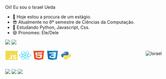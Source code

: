Oii! Eu sou o Israel Ueda

- 🔭 Hoje estou a procura de um estágio.
- 😎 Atualmente no 6º semestre de Ciências da Computação.
- 🌱 Estudando Python, Javascript, Css.
- 😄 Pronomes: Ele/Dele

<div>
  <img height="150cm" src="https://github-readme-stats.vercel.app/api?username=IsraelUeda&show_icons=true&theme=dracula&include_all_commits=true&count_private=true">
  <img height="150cm" src="https://github-readme-stats.vercel.app/api/top-langs/?username=IsraelUeda&size_weight=0.5&count_weight=0.5&theme=dracula&count_private=true"/>



<div style="display: inline_block"><br>
  <img align="center" alt="JS" height="30" width="40" src="https://raw.githubusercontent.com/devicons/devicon/master/icons/javascript/javascript-plain.svg">
  <img align="center" alt="React" height="30" width="40" src="https://raw.githubusercontent.com/devicons/devicon/master/icons/react/react-original.svg">
  <img align="center" alt="HTML" height="30" width="40" src="https://raw.githubusercontent.com/devicons/devicon/master/icons/html5/html5-original.svg">
  <img align="center" alt="CSS" height="30" width="40" src="https://raw.githubusercontent.com/devicons/devicon/master/icons/css3/css3-original.svg">
  <img align="center" alt="Python" height="30" width="40" src="https://raw.githubusercontent.com/devicons/devicon/master/icons/python/python-original.svg">
  <img align="right" alt="Israel" src="https://cdn.discordapp.com/attachments/1018233398260678799/1283248279244636262/Untitled_video_Feito_com_o_Clipchamp.gif?ex=66e24d97&is=66e0fc17&hm=b09b236f95b037a15620545b7367e76bf873b5cc6b181f8d7f1867d8e17919f3&">
</div>

 ##
 
<div> 
  <a href="https://www.instagram.com/israel_ueda/" target="_blank"><img src="https://img.shields.io/badge/-Instagram-%23E4405F?style=for-the-badge&logo=instagram&logoColor=white" target="_blank"></a>
  <a href = "mailto:israelueda@gmail.com"><img src="https://img.shields.io/badge/-Gmail-%23333?style=for-the-badge&logo=gmail&logoColor=white" target="_blank"></a>
  <a href="https://www.linkedin.com/in/israel-massatoshi-9b810323a/" target="_blank"><img src="https://img.shields.io/badge/-LinkedIn-%230077B5?style=for-the-badge&logo=linkedin&logoColor=white" target="_blank"></a> 
</div>

